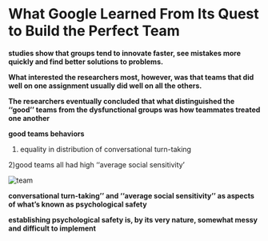 # What Google Learned From Its Quest to Build the Perfect Team

**studies show that groups tend to innovate faster, see mistakes more quickly and find better solutions to problems.**

**What interested the researchers most, however, was that teams that did well on one assignment usually did well on all the others.**

**The researchers eventually concluded that what distinguished the ‘‘good’’ teams from the dysfunctional groups was how teammates treated one another**

**good teams behaviors**

 1) equality in distribution of conversational turn-taking

 2)good teams all had high ‘‘average social sensitivity’

 ![team](https://www.potential.com/wp-content/uploads/2018/02/Teamwork-Team-Together-Everyone-Acheives-More.png)

 **conversational turn-taking’’ and ‘‘average social sensitivity’’ as aspects of what’s known as psychological safety**

 **establishing psychological safety is, by its very nature, somewhat messy and difficult to implement**





